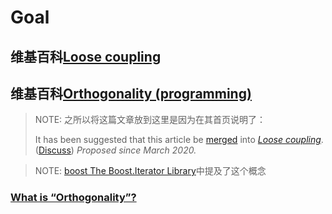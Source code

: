 # Goal



## 维基百科[Loose coupling](https://en.wikipedia.org/wiki/Loose_coupling)



## 维基百科[Orthogonality (programming)](https://en.wikipedia.org/wiki/Orthogonality_(programming))

> NOTE: 之所以将这篇文章放到这里是因为在其首页说明了：
>
> It has been suggested that this article be [merged](https://en.wikipedia.org/wiki/Wikipedia:Merging) into *[Loose coupling](https://en.wikipedia.org/wiki/Loose_coupling)*. ([Discuss](https://en.wikipedia.org/wiki/Talk:Loose_coupling#Merger_proposal)) *Proposed since March 2020.*

> NOTE: [boost The Boost.Iterator Library](https://www.boost.org/doc/libs/1_73_0/libs/iterator/doc/index.html)中提及了这个概念



### [What is “Orthogonality”?](https://stackoverflow.com/questions/1527393/what-is-orthogonality)